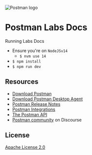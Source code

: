 ![Postman logo](https://assets.getpostman.com/common-share/postman-github-logo.png "Postman logo")

# Postman Labs Docs

Running Labs Docs

- Ensure you're on `NodeJSv14`
  - `$ nvm use 14`
- `$ npm install`
- `$ npm run dev`

## Resources

- [Download Postman](https://www.postman.com/downloads/)
- [Download Postman Desktop Agent](https://www.postman.com/downloads/postman-agent/)
- [Postman Release Notes](https://www.postman.com/downloads/release-notes)
- [Postman Integrations](https://www.postman.com/integrations/)
- [The Postman API](https://www.postman.com/postman/workspace/postman-public-workspace/documentation/12959542-c8142d51-e97c-46b6-bd77-52bb66712c9a/)
- [Postman community](https://community.postman.com/) on Discourse

## License

[Apache License 2.0](LICENSE)
